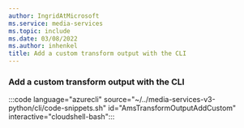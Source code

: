 ```yaml
---
author: IngridAtMicrosoft
ms.service: media-services
ms.topic: include
ms.date: 03/08/2022
ms.author: inhenkel
title: Add a custom transform output with the CLI
---
```


<!--Add a custom transform output-->

### Add a custom transform output with the CLI

:::code language="azurecli" source="~/../media-services-v3-python/cli/code-snippets.sh" id="AmsTransformOutputAddCustom" interactive="cloudshell-bash":::
